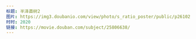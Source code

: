 ```yaml
---
标题: 半泽直树2
图片: https://img3.doubanio.com/view/photo/s_ratio_poster/public/p2610225002.jpg
时时: 2020
链接: https://movie.douban.com/subject/25806638/
---
```

